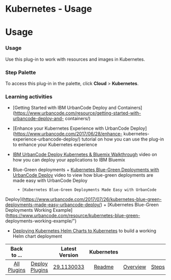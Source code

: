 
Kubernetes - Usage
==================

# Usage



### Usage




 Use this plug-in to work with resources and images in Kubernetes.


### Step Palette


To access this 
plug-in in the palette, click **Cloud** > **Kubernetes**.


### Learning activities


* [Getting Started with IBM 
UrbanCode Deploy and Containers](https://www.urbancode.com/resource/getting-started-with-urbancode-deploy-and-
containers/)
* [Enhance your Kubernetes Experience with UrbanCode Deploy](https://www.urbancode.com/2017/06/28/enhance-
kubernetes-experience-urbancode-deploy/)  tutorial on how you can use the plug-in to enhance your Kubernetes experience

* [IBM UrbanCode Deploy Kubernetes & Bluemix Walkthrough](https://youtu.be/IDKpabybz6M) video on how you can deploy your
 applications to IBM Bluemix
* Blue-Green deployments
        + [Kubernetes Blue-Green Deployments with UrbanCode 
Deploy](https://youtu.be/vIviK2RjL0I) video to view how blue-green deployments are made easy with UrbanCode Deploy

        + [Kubernetes Blue-Green Deployments Made Easy with UrbanCode 
Deploy](https://www.urbancode.com/2017/07/26/kubernetes-blue-green-deployments-made-easy-urbancode-deploy/)
        + 
[Kubernetes Blue-Green Deployments Working Example](https://www.urbancode.com/resource/kubernetes-blue-green-
deployments-working-example/")
* [Deploying Kubernetes Helm Charts to 
Kubernetes](https://www.urbancode.com/2017/09/25/deploying-kubernetes-helm-charts/) to build a working Helm chart 
deployment




|Back to ...||Latest Version|Kubernetes ||||
| :---: | :---: | :---: | :---: | :---: | :---: | :---: |
|[All Plugins](../../index.md)|[Deploy Plugins](../README.md)|[29.1130033](https://raw.githubusercontent.com/UrbanCode/IBM-UCD-PLUGINS/main/files/kubernetes/ucd-kubernetes-29.1130033.zip)|[Readme](README.md)|[Overview](overview.md)|[Steps](steps.md)|[Downloads](downloads.md)|
